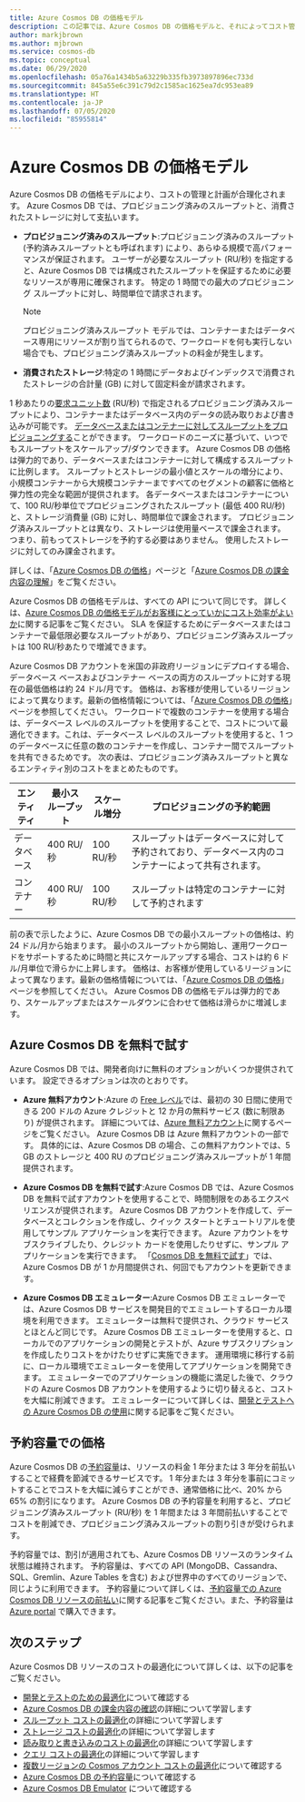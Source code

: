 ```yaml
---
title: Azure Cosmos DB の価格モデル
description: この記事では、Azure Cosmos DB の価格モデルと、それによってコスト管理とコスト計画がどのように合理化されるかについて説明します。
author: markjbrown
ms.author: mjbrown
ms.service: cosmos-db
ms.topic: conceptual
ms.date: 06/29/2020
ms.openlocfilehash: 05a76a1434b5a63229b335fb3973897896ec733d
ms.sourcegitcommit: 845a55e6c391c79d2c1585ac1625ea7dc953ea89
ms.translationtype: HT
ms.contentlocale: ja-JP
ms.lasthandoff: 07/05/2020
ms.locfileid: "85955814"
---
```

# <a name="pricing-model-in-azure-cosmos-db"></a>Azure Cosmos DB の価格モデル 

Azure Cosmos DB の価格モデルにより、コストの管理と計画が合理化されます。 Azure Cosmos DB では、プロビジョニング済みのスループットと、消費されたストレージに対して支払います。

* **プロビジョニング済みのスループット**:プロビジョニング済みのスループット (予約済みスループットとも呼ばれます) により、あらゆる規模で高パフォーマンスが保証されます。 ユーザーが必要なスループット (RU/秒) を指定すると、Azure Cosmos DB では構成されたスループットを保証するために必要なリソースが専用に確保されます。 特定の 1 時間での最大のプロビジョニング スループットに対し、時間単位で請求されます。

   > [!NOTE]
   > プロビジョニング済みスループット モデルでは、コンテナーまたはデータベース専用にリソースが割り当てられるので、ワークロードを何も実行しない場合でも、プロビジョニング済みスループットの料金が発生します。

* **消費されたストレージ**:特定の 1 時間にデータおよびインデックスで消費されたストレージの合計量 (GB) に対して固定料金が請求されます。

1 秒あたりの[要求ユニット数](request-units.md) (RU/秒) で指定されるプロビジョニング済みスループットにより、コンテナーまたはデータベース内のデータの読み取りおよび書き込みが可能です。 [データベースまたはコンテナーに対してスループットをプロビジョニングする](set-throughput.md)ことができます。 ワークロードのニーズに基づいて、いつでもスループットをスケールアップ/ダウンできます。 Azure Cosmos DB の価格は弾力的であり、データベースまたはコンテナーに対して構成するスループットに比例します。 スループットとストレージの最小値とスケールの増分により、小規模コンテナーから大規模コンテナーまですべてのセグメントの顧客に価格と弾力性の完全な範囲が提供されます。 各データベースまたはコンテナーについて、100 RU/秒単位でプロビジョニングされたスループット (最低 400 RU/秒) と、ストレージ消費量 (GB) に対し、時間単位で課金されます。 プロビジョニング済みスループットとは異なり、ストレージは使用量ベースで課金されます。 つまり、前もってストレージを予約する必要はありません。 使用したストレージに対してのみ課金されます。

詳しくは、「[Azure Cosmos DB の価格](https://azure.microsoft.com/pricing/details/cosmos-db/)」ページと「[Azure Cosmos DB の課金内容の理解](understand-your-bill.md)」をご覧ください。

Azure Cosmos DB の価格モデルは、すべての API について同じです。 詳しくは、[Azure Cosmos DB の価格モデルがお客様にとっていかにコスト効率がよいか](total-cost-ownership.md)に関する記事をご覧ください。 SLA を保証するためにデータベースまたはコンテナーで最低限必要なスループットがあり、プロビジョニング済みスループットは 100 RU/秒あたりで増減できます。

Azure Cosmos DB アカウントを米国の非政府リージョンにデプロイする場合、データベース ベースおよびコンテナー ベースの両方のスループットに対する現在の最低価格は約 24 ドル/月です。 価格は、お客様が使用しているリージョンによって異なります。最新の価格情報については、「[Azure Cosmos DB の価格](https://azure.microsoft.com/pricing/details/cosmos-db/)」ページを参照してください。 ワークロードで複数のコンテナーを使用する場合は、データベース レベルのスループットを使用することで、コストについて最適化できます。これは、データベース レベルのスループットを使用すると、1 つのデータベースに任意の数のコンテナーを作成し、コンテナー間でスループットを共有できるためです。 次の表は、プロビジョニング済みスループットと異なるエンティティ別のコストをまとめたものです。

|**エンティティ**  | **最小スループット** |**スケール増分** |**プロビジョニングの予約範囲** |
|---------|---------|---------|-------|
|データベース    | 400 RU/秒    | 100 RU/秒   |スループットはデータベースに対して予約されており、データベース内のコンテナーによって共有されます。 |
|コンテナー     | 400 RU/秒   | 100 RU/秒  |スループットは特定のコンテナーに対して予約されます |

前の表で示したように、Azure Cosmos DB での最小スループットの価格は、約 24 ドル/月から始まります。 最小のスループットから開始し、運用ワークロードをサポートするために時間と共にスケールアップする場合、コストは約 6 ドル/月単位で滑らかに上昇します。 価格は、お客様が使用しているリージョンによって異なります。最新の価格情報については、「[Azure Cosmos DB の価格](https://azure.microsoft.com/pricing/details/cosmos-db/)」ページを参照してください。 Azure Cosmos DB の価格モデルは弾力的であり、スケールアップまたはスケールダウンに合わせて価格は滑らかに増減します。

## <a name="try-azure-cosmos-db-for-free"></a>Azure Cosmos DB を無料で試す

Azure Cosmos DB では、開発者向けに無料のオプションがいくつか提供されています。 設定できるオプションは次のとおりです。

* **Azure 無料アカウント**:Azure の [Free レベル](https://azure.microsoft.com/free/)では、最初の 30 日間に使用できる 200 ドルの Azure クレジットと 12 か月の無料サービス (数に制限あり) が提供されます。 詳細については、[Azure 無料アカウント](../cost-management-billing/manage/avoid-charges-free-account.md)に関するページをご覧ください。 Azure Cosmos DB は Azure 無料アカウントの一部です。 具体的には、Azure Cosmos DB の場合、この無料アカウントでは、5 GB のストレージと 400 RU のプロビジョニング済みスループットが 1 年間提供されます。 

* **Azure Cosmos DB を無料で試す**:Azure Cosmos DB では、Azure Cosmos DB を無料で試すアカウントを使用することで、時間制限をのあるエクスペリエンスが提供されます。 Azure Cosmos DB アカウントを作成して、データベースとコレクションを作成し、クイック スタートとチュートリアルを使用してサンプル アプリケーションを実行できます。 Azure アカウントをサブスクライブしたり、クレジット カードを使用したりせずに、サンプル アプリケーションを実行できます。 「[Cosmos DB を無料で試す](https://azure.microsoft.com/try/cosmosdb/)」では、Azure Cosmos DB が 1 か月間提供され、何回でもアカウントを更新できます。

* **Azure Cosmos DB エミュレーター**:Azure Cosmos DB エミュレーターでは、Azure Cosmos DB サービスを開発目的でエミュレートするローカル環境を利用できます。 エミュレーターは無料で提供され、クラウド サービスとほとんど同じです。 Azure Cosmos DB エミュレーターを使用すると、ローカルでのアプリケーションの開発とテストが、Azure サブスクリプションを作成したりコストをかけたりせずに実施できます。 運用環境に移行する前に、ローカル環境でエミュレーターを使用してアプリケーションを開発できます。 エミュレーターでのアプリケーションの機能に満足した後で、クラウドの Azure Cosmos DB アカウントを使用するように切り替えると、コストを大幅に削減できます。 エミュレーターについて詳しくは、[開発とテストへの Azure Cosmos DB の使用](local-emulator.md)に関する記事をご覧ください。

## <a name="pricing-with-reserved-capacity"></a>予約容量での価格

Azure Cosmos DB の[予約容量](cosmos-db-reserved-capacity.md)は、リソースの料金 1 年分または 3 年分を前払いすることで経費を節減できるサービスです。 1 年分または 3 年分を事前にコミットすることでコストを大幅に減らすことができ、通常価格に比べ、20% から 65% の割引になります。 Azure Cosmos DB の予約容量を利用すると、プロビジョニング済みスループット (RU/秒) を 1 年間または 3 年間前払いすることでコストを削減でき、プロビジョニング済みスループットの割り引きが受けられます。 

予約容量では、割引が適用されても、Azure Cosmos DB リソースのランタイム状態は維持されます。 予約容量は、すべての API (MongoDB、Cassandra、SQL、Gremlin、Azure Tables を含む) および世界中のすべてのリージョンで、同じように利用できます。 予約容量について詳しくは、[予約容量での Azure Cosmos DB リソースの前払い](cosmos-db-reserved-capacity.md)に関する記事をご覧ください。また、予約容量は [Azure portal](https://portal.azure.com/) で購入できます。

## <a name="next-steps"></a>次のステップ

Azure Cosmos DB リソースのコストの最適化について詳しくは、以下の記事をご覧ください。

* [開発とテストのための最適化](optimize-dev-test.md)について確認する
* [Azure Cosmos DB の課金内容の確認](understand-your-bill.md)の詳細について学習します
* [スループット コストの最適化](optimize-cost-throughput.md)の詳細について学習します
* [ストレージ コストの最適化](optimize-cost-storage.md)の詳細について学習します
* [読み取りと書き込みのコストの最適化](optimize-cost-reads-writes.md)の詳細について学習します
* [クエリ コストの最適化](optimize-cost-queries.md)の詳細について学習します
* [複数リージョンの Cosmos アカウント コストの最適化](optimize-cost-regions.md)について確認する
* [Azure Cosmos DB の予約容量](cosmos-db-reserved-capacity.md)について確認する
* [Azure Cosmos DB Emulator](local-emulator.md) について確認する
